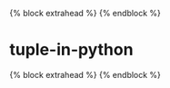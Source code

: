 {% block extrahead %}
  <meta name="google-site-verification" content="google1915c24a77b1451b.html">
{% endblock %}<meta name="google-site-verification" content="VGrMVLmdr2kAncn_1A3LHBTwUp3FkrDvR852NPi5g8w" />
# tuple-in-python
{% block extrahead %}
  <meta name="google-site-verification" content="google1915c24a77b1451b.html">
{% endblock %}

